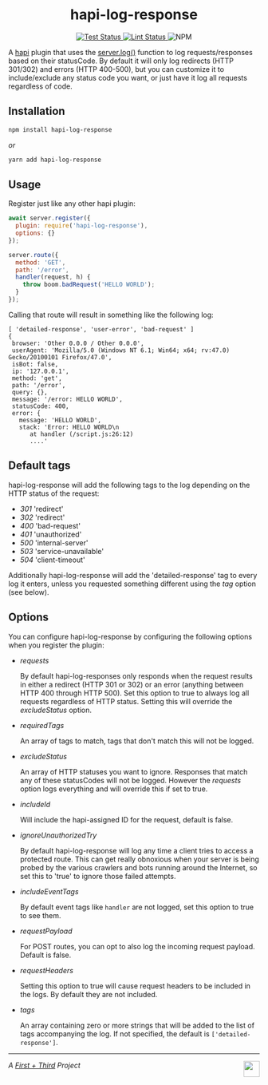 <h1 align="center">hapi-log-response</h1>

<p align="center">
  <a href="https://github.com/firstandthird/hapi-log-response/actions">
    <img src="https://img.shields.io/github/workflow/status/firstandthird/hapi-log-response/Test/main?label=Tests&style=for-the-badge" alt="Test Status"/>
  </a>
  <a href="https://github.com/firstandthird/hapi-log-response/actions">
    <img src="https://img.shields.io/github/workflow/status/firstandthird/hapi-log-response/Lint/main?label=Lint&style=for-the-badge" alt="Lint Status"/>
  </a>
  <img src="https://img.shields.io/npm/v/hapi-log-response.svg?label=npm&style=for-the-badge" alt="NPM" />
</p>


A [hapi](https://hapi.dev/) plugin that uses the [server.log()](https://hapi.dev/api/?v=20.1.0#-serverlogtags-data-timestamp) function to log requests/responses based on their statusCode.  By default it will only log redirects (HTTP 301/302) and errors (HTTP 400-500), but you can customize it to include/exclude any status code you want, or just have it log all requests regardless of code.

## Installation

```sh
npm install hapi-log-response
```

_or_

```sh
yarn add hapi-log-response
```

## Usage

Register just like any other hapi plugin:

```javascript
await server.register({
  plugin: require('hapi-log-response'),
  options: {}
});
```

```js
server.route({
  method: 'GET',
  path: '/error',
  handler(request, h) {
    throw boom.badRequest('HELLO WORLD');
  }
});
```

  Calling that route will result in something like the following log:
  ```
  [ 'detailed-response', 'user-error', 'bad-request' ]
  {
   browser: 'Other 0.0.0 / Other 0.0.0',
   userAgent: 'Mozilla/5.0 (Windows NT 6.1; Win64; x64; rv:47.0) Gecko/20100101 Firefox/47.0',
   isBot: false,
   ip: '127.0.0.1',
   method: 'get',
   path: '/error',
   query: {},
   message: '/error: HELLO WORLD',
   statusCode: 400,
   error: {
     message: 'HELLO WORLD',
     stack: 'Error: HELLO WORLD\n
        at handler (/script.js:26:12)
        ....'
  ```

## Default tags

hapi-log-response will add the following tags to the log depending on the HTTP status of the request:

- _301_ 'redirect'
- _302_ 'redirect'
- _400_ 'bad-request'
- _401_ 'unauthorized'
- _500_ 'internal-server'
- _503_ 'service-unavailable'
- _504_ 'client-timeout'

Additionally hapi-log-response will add the 'detailed-response'
tag to every log it enters, unless you requested something different using the _tag_ option (see below).


## Options

You can configure hapi-log-response by configuring the following options when you register the plugin:

- _requests_

   By default hapi-log-responses only responds when the request results in either a redirect (HTTP 301 or 302) or an error (anything between HTTP 400 through HTTP 500).  Set this option to true to always log all requests regardless of HTTP status.  Setting this will override the _excludeStatus_ option.

- _requiredTags_

  An array of tags to match, tags that don't match this will not be logged.

- _excludeStatus_

  An array of HTTP statuses you want to ignore.  Responses that match any of these statusCodes will not be logged.  However the _requests_ option logs everything and will override this if set to true.

- _includeId_

  Will include the hapi-assigned ID for the request, default is false.

- _ignoreUnauthorizedTry_

  By default hapi-log-response will log any time a client tries to access a protected route.  This can get really obnoxious when your server is being probed by the various crawlers and bots running around the Internet, so set this to 'true' to ignore those failed attempts.

- _includeEventTags_

  By default event tags like `handler` are not logged, set this option to true to see them.

- _requestPayload_

  For POST routes, you can opt to also log the incoming request payload.  Default is false.

- _requestHeaders_

  Setting this option to true will cause request headers to be included in the logs.  By default they are not included.

- _tags_

  An array containing zero or more strings that will be added to the list of tags accompanying the log. If not specified, the default is `['detailed-response']`.


---

<a href="https://firstandthird.com"><img src="https://firstandthird.com/_static/ui/images/safari-pinned-tab-62813db097.svg" height="32" width="32" align="right"></a>

_A [First + Third](https://firstandthird.com) Project_
